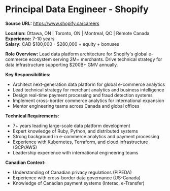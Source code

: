 # Principal Data Engineer - Shopify

**Source URL:** https://www.shopify.ca/careers

**Location:** Ottawa, ON | Toronto, ON | Montreal, QC | Remote Canada  
**Experience:** 7-10 years  
**Salary:** CAD $180,000 - $280,000 + equity + bonuses

**Role Overview:**
Lead data platform architecture for Shopify's global e-commerce ecosystem serving 2M+ merchants. Drive technical strategy for data infrastructure supporting $200B+ GMV annually.

**Key Responsibilities:**
- Architect next-generation data platform for global e-commerce analytics
- Lead technical strategy for merchant analytics and business intelligence
- Design real-time payment processing and fraud detection systems
- Implement cross-border commerce analytics for international expansion
- Mentor engineering teams across Canada and global offices

**Technical Requirements:**
- 7+ years leading large-scale data platform development
- Expert knowledge of Ruby, Python, and distributed systems
- Strong background in e-commerce analytics and payment processing
- Experience with Kubernetes, Terraform, and cloud infrastructure (GCP/AWS)
- Leadership experience with international engineering teams

**Canadian Context:**
- Understanding of Canadian privacy regulations (PIPEDA)
- Experience with cross-border data governance (US-Canada)
- Knowledge of Canadian payment systems (Interac, e-Transfer)